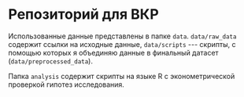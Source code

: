# Репозиторий для ВКР

Использованные данные представлены в папке `data`. `data/raw_data` содержит ссылки на исходные данные, `data/scripts` --- скрипты, с помощью которых я объединяю данные в финальный датасет (`data/preprocessed_data`).

Папка `analysis` содержит скрипты на языке R с эконометрической проверкой гипотез исследования.